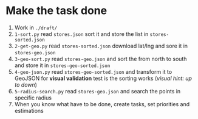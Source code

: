 # Make the task done
1. Work in `./draft/`
2. `1-sort.py` read `stores.json` sort it and store the list in `stores-sorted.json`
3. `2-get-geo.py` read `stores-sorted.json` download lat/lng and sore it in `stores-geo.json`
4. `3-geo-sort.py` read `stores-geo.json` and sort the from north to south and store it in `stores-geo-sorted.json` 
5. `4-geo-json.py` read `stores-geo-sorted.json` and transform it to GeoJSON for **visual validation** test is the sorting works (_visual hint: up to down_) 
6. `5-radius-search.py` read `stores-geo.json` and search the points in specific radius
7. When you know what have to be done, create tasks, set priorities and estimations 
